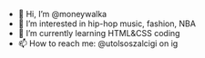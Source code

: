 - 👋 Hi, I’m @moneywalka
- 👀 I’m interested in hip-hop music, fashion, NBA
- 🌱 I’m currently learning HTML&CSS coding
- 📫 How to reach me: @utolsoszalcigi on ig

<!---
moneywalka/moneywalka is a ✨ special ✨ repository because its `README.md` (this file) appears on your GitHub profile.
You can click the Preview link to take a look at your changes.
--->
